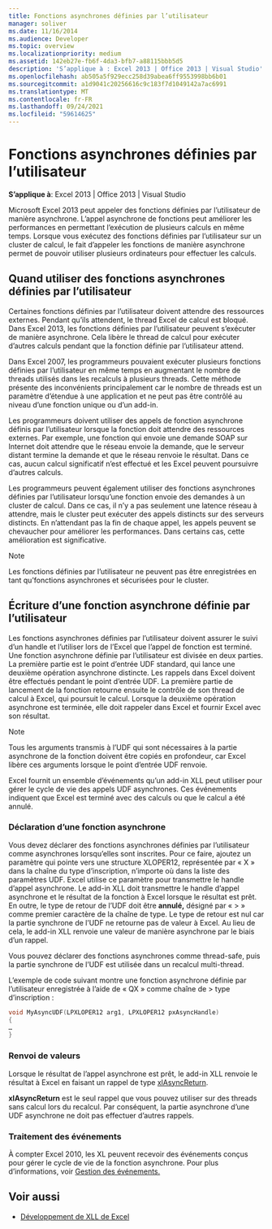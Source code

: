 ```yaml
---
title: Fonctions asynchrones définies par l’utilisateur
manager: soliver
ms.date: 11/16/2014
ms.audience: Developer
ms.topic: overview
ms.localizationpriority: medium
ms.assetid: 142eb27e-fb6f-4da3-bfb7-a88115bbb5d5
description: 'S’applique à : Excel 2013 | Office 2013 | Visual Studio'
ms.openlocfilehash: ab505a5f929ecc258d39abea6ff9553998bb6b01
ms.sourcegitcommit: a1d9041c20256616c9c183f7d1049142a7ac6991
ms.translationtype: MT
ms.contentlocale: fr-FR
ms.lasthandoff: 09/24/2021
ms.locfileid: "59614625"
---
```

# <a name="asynchronous-user-defined-functions"></a>Fonctions asynchrones définies par l’utilisateur

**S’applique à**: Excel 2013 | Office 2013 | Visual Studio 
  
Microsoft Excel 2013 peut appeler des fonctions définies par l’utilisateur de manière asynchrone. L’appel asynchrone de fonctions peut améliorer les performances en permettant l’exécution de plusieurs calculs en même temps. Lorsque vous exécutez des fonctions définies par l’utilisateur sur un cluster de calcul, le fait d’appeler les fonctions de manière asynchrone permet de pouvoir utiliser plusieurs ordinateurs pour effectuer les calculs.
  
## <a name="when-to-use-asynchronous-user-defined-functions"></a>Quand utiliser des fonctions asynchrones définies par l’utilisateur

Certaines fonctions définies par l’utilisateur doivent attendre des ressources externes. Pendant qu’ils attendent, le thread Excel de calcul est bloqué. Dans Excel 2013, les fonctions définies par l’utilisateur peuvent s’exécuter de manière asynchrone. Cela libère le thread de calcul pour exécuter d’autres calculs pendant que la fonction définie par l’utilisateur attend.
  
Dans Excel 2007, les programmeurs pouvaient exécuter plusieurs fonctions définies par l’utilisateur en même temps en augmentant le nombre de threads utilisés dans les recalculs à plusieurs threads. Cette méthode présente des inconvénients principalement car le nombre de threads est un paramètre d’étendue à une application et ne peut pas être contrôlé au niveau d’une fonction unique ou d’un add-in.
  
Les programmeurs doivent utiliser des appels de fonction asynchrone définis par l’utilisateur lorsque la fonction doit attendre des ressources externes. Par exemple, une fonction qui envoie une demande SOAP sur Internet doit attendre que le réseau envoie la demande, que le serveur distant termine la demande et que le réseau renvoie le résultat. Dans ce cas, aucun calcul significatif n’est effectué et les Excel peuvent poursuivre d’autres calculs.
  
Les programmeurs peuvent également utiliser des fonctions asynchrones définies par l’utilisateur lorsqu’une fonction envoie des demandes à un cluster de calcul. Dans ce cas, il n’y a pas seulement une latence réseau à attendre, mais le cluster peut exécuter des appels distincts sur des serveurs distincts. En n’attendant pas la fin de chaque appel, les appels peuvent se chevaucher pour améliorer les performances. Dans certains cas, cette amélioration est significative.
  
> [!NOTE]
> Les fonctions définies par l’utilisateur ne peuvent pas être enregistrées en tant qu’fonctions asynchrones et sécurisées pour le cluster. 
  
## <a name="writing-an-asynchronous-user-defined-function"></a>Écriture d’une fonction asynchrone définie par l’utilisateur

Les fonctions asynchrones définies par l’utilisateur doivent assurer le suivi d’un handle et l’utiliser lors de l’Excel que l’appel de fonction est terminé. Une fonction asynchrone définie par l’utilisateur est divisée en deux parties. La première partie est le point d’entrée UDF standard, qui lance une deuxième opération asynchrone distincte. Les rappels dans Excel doivent être effectués pendant le point d’entrée UDF. La première partie de lancement de la fonction retourne ensuite le contrôle de son thread de calcul à Excel, qui poursuit le calcul. Lorsque la deuxième opération asynchrone est terminée, elle doit rappeler dans Excel et fournir Excel avec son résultat. 
  
> [!NOTE]
> Tous les arguments transmis à l’UDF qui sont nécessaires à la partie asynchrone de la fonction doivent être copiés en profondeur, car Excel libère ces arguments lorsque le point d’entrée UDF renvoie. 
  
Excel fournit un ensemble d’événements qu’un add-in XLL peut utiliser pour gérer le cycle de vie des appels UDF asynchrones. Ces événements indiquent que Excel est terminé avec des calculs ou que le calcul a été annulé.
  
### <a name="declaring-an-asynchronous-function"></a>Déclaration d’une fonction asynchrone

Vous devez déclarer des fonctions asynchrones définies par l’utilisateur comme asynchrones lorsqu’elles sont inscrites. Pour ce faire, ajoutez un paramètre qui pointe vers une structure XLOPER12, représentée par « X » dans la chaîne du type d’inscription, n’importe où dans la liste des paramètres UDF. Excel utilise ce paramètre pour transmettre le handle d’appel asynchrone. Le add-in XLL doit transmettre le handle d’appel asynchrone et le résultat de la fonction à Excel lorsque le résultat est prêt. En outre, le type de retour de l’UDF doit être **annulé,** désigné par « > » comme premier caractère de la chaîne de type. Le type de retour est nul car la partie synchrone de l’UDF ne retourne pas de valeur à Excel. Au lieu de cela, le add-in XLL renvoie une valeur de manière asynchrone par le biais d’un rappel. 
  
Vous pouvez déclarer des fonctions asynchrones comme thread-safe, puis la partie synchrone de l’UDF est utilisée dans un recalcul multi-thread. 
  
L’exemple de code suivant montre une fonction asynchrone définie par l’utilisateur enregistrée à l’aide de « QX » comme chaîne de \> type d’inscription :
  
```cpp
void MyAsyncUDF(LPXLOPER12 arg1, LPXLOPER12 pxAsyncHandle)
{
…
}
```

### <a name="returning-values"></a>Renvoi de valeurs

Lorsque le résultat de l’appel asynchrone est prêt, le add-in XLL renvoie le résultat à Excel en faisant un rappel de type [xlAsyncReturn](xlasyncreturn.md).
  
**xlAsyncReturn** est le seul rappel que vous pouvez utiliser sur des threads sans calcul lors du recalcul. Par conséquent, la partie asynchrone d’une UDF asynchrone ne doit pas effectuer d’autres rappels. 
  
### <a name="handling-events"></a>Traitement des événements

À compter Excel 2010, les XL peuvent recevoir des événements conçus pour gérer le cycle de vie de la fonction asynchrone. Pour plus d’informations, voir [Gestion des événements.](handling-events.md)
  
## <a name="see-also"></a>Voir aussi

- [Développement de XLL de Excel](developing-excel-xlls.md)

